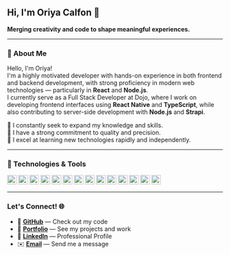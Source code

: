 ## Hi, I'm Oriya Calfon 👋  
**Merging creativity and code to shape meaningful experiences.**

---

### 🌟 About Me

Hello, I'm Oriya!  
I'm a highly motivated developer with hands-on experience in both frontend and backend development, with strong proficiency in modern web technologies — particularly in **React** and **Node.js**.  
I currently serve as a Full Stack Developer at Dojo, where I work on developing frontend interfaces using **React Native** and **TypeScript**, while also contributing to server-side development with **Node.js** and **Strapi**.  

🚀 I constantly seek to expand my knowledge and skills.  
🎯 I have a strong commitment to quality and precision.  
🧠 I excel at learning new technologies rapidly and independently.  

---

### 🔧 Technologies & Tools

<p align="left">
  <img src="https://cdn.jsdelivr.net/gh/devicons/devicon/icons/javascript/javascript-original.svg" height="22" alt="JavaScript" />
  <img src="https://cdn.jsdelivr.net/gh/devicons/devicon/icons/typescript/typescript-original.svg" height="22" alt="TypeScript" />
  <img src="https://cdn.jsdelivr.net/gh/devicons/devicon/icons/html5/html5-original.svg" height="22" alt="HTML" />
  <img src="https://cdn.jsdelivr.net/gh/devicons/devicon/icons/css3/css3-original.svg" height="22" alt="CSS" />
  <img src="https://cdn.jsdelivr.net/gh/devicons/devicon/icons/react/react-original.svg" height="22" alt="React" />
  <img src="https://cdn.jsdelivr.net/gh/devicons/devicon/icons/redux/redux-original.svg" height="22" alt="Redux" />
  <img src="https://cdn.jsdelivr.net/gh/devicons/devicon/icons/nodejs/nodejs-original.svg" height="22" alt="Node.js" />
  <img src="https://cdn.jsdelivr.net/gh/devicons/devicon/icons/dot-net/dot-net-original.svg" height="22" alt=".NET" />
  <img src="https://cdn.jsdelivr.net/gh/devicons/devicon/icons/java/java-original.svg" height="22" alt="Java" />
  <img src="https://cdn.jsdelivr.net/gh/devicons/devicon/icons/git/git-original.svg" height="22" alt="Git" />
  <img src="https://cdn.jsdelivr.net/gh/devicons/devicon/icons/github/github-original.svg" height="22" alt="GitHub" />
  <img src="https://cdn.jsdelivr.net/gh/devicons/devicon/icons/docker/docker-original.svg" height="22" alt="Docker" />
  <img src="https://cdn.jsdelivr.net/gh/devicons/devicon/icons/figma/figma-original.svg" height="22" alt="Figma" />
  <img src="https://cdn.jsdelivr.net/gh/devicons/devicon/icons/postman/postman-original.svg" height="22" alt="Postman" />
</p>

---

### Let's Connect! 🌐

- 🐙 **[GitHub](https://github.com/OriyaCalfon)** — Check out my code
- 📌 **[Portfolio](https://oriya-calfon-portfolio.netlify.app/)** — See my projects and work  
- 🔗 **[LinkedIn](https://www.linkedin.com/in/oriya-calfon-5a44a4233/)** — Professional Profile
- ✉️ **[Email](mailto:or99330@gmail.com)** — Send me a message  

